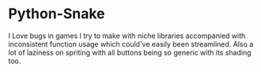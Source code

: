 # Python-Snake
I Love bugs in games I try to make with niche libraries accompanied with inconsistent function usage which could've easily been streamlined.
Also a lot of laziness on spriting with all buttons being so generic with its shading too.
